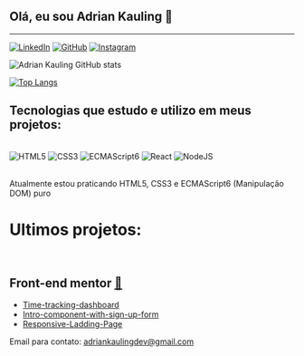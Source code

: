 ## Olá, eu sou Adrian Kauling 👋
--- 

[![LinkedIn](https://img.shields.io/badge/LinkedIn-0077B5?style=for-the-badge&logo=linkedin&logoColor=white)](https://www.linkedin.com/in/adrian-kauling-332b2b1a3/)
[![GitHub](https://img.shields.io/badge/GitHub-100000?style=for-the-badge&logo=github&logoColor=white)](https://github.com/AdrianKauling)
[![Instagram](https://img.shields.io/badge/Instagram-E4405F?style=for-the-badge&logo=instagram&logoColor=white)](https://www.instagram.com/adrian_kauling/)

![Adrian Kauling GitHub stats](https://github-readme-stats.vercel.app/api?username=adriankauling&show_icons=true&theme=merko)

[![Top Langs](https://github-readme-stats.vercel.app/api/top-langs/?username=adriankauling)](https://github.com/anuraghazra/github-readme-stats)

## Tecnologias que estudo e utilizo em meus projetos:

<div style="display:inline-block;"><br/>
    <img aling="center" alt="HTML5" src="https://img.shields.io/badge/HTML5-E34F26?style=for-the-badge&logo=html5&logoColor=white"/>
    <img aling="center" alt="CSS3" src="https://img.shields.io/badge/CSS3-1572B6?style=for-the-badge&logo=css3&logoColor=white"/>
    <img aling="center" alt="ECMAScript6" src="https://img.shields.io/badge/JavaScript-F7DF1E?style=for-the-badge&logo=javascript&logoColor=black"/>
    <img aling="center" alt="React" src="https://img.shields.io/badge/React-20232A?style=for-the-badge&logo=react&logoColor=61DAFB"/>
    <img aling="center" alt="NodeJS" src="https://img.shields.io/badge/Node.js-43853D?style=for-the-badge&logo=node.js&logoColor=white"/>
</div><br/>
<br/>

Atualmente estou praticando HTML5, CSS3 e ECMAScript6 (Manipulação DOM) puro

# Ultimos projetos:

<br/>

## Front-end mentor    [🔗](https://www.frontendmentor.io/home)

- [Time-tracking-dashboard](https://adriankauling.github.io/Time-tracking-dashboard/)
- [Intro-component-with-sign-up-form](https://adriankauling.github.io/Frontend-Mentor-Intro-component-with-sign-up-form/)
- [Responsive-Ladding-Page](https://adriankauling.github.io/Responsive-Ladding-Page/)


Email para contato: adriankaulingdev@gmail.com
